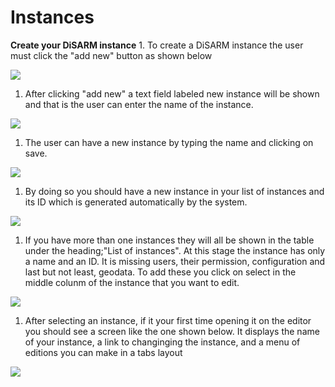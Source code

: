 # Instances

**Create your DiSARM instance** 1. To create a DiSARM instance the user must click the "add new" button as shown below

![](../.gitbook/assets/editor-image3.png)

1. After clicking "add new" a text field labeled new instance will be shown and that is the user can enter the name of the instance.

![](../.gitbook/assets/editor-image1.png)

1. The user can have a new instance by typing the name and clicking on save.

![](../.gitbook/assets/editor-image106.png)

1. By doing so you should have a new instance in your list of instances and its ID which is generated automatically by the system.

![](../.gitbook/assets/editor-image95.png)

1. If you have more than one instances they will all be shown in the table under the heading;"List of instances". At this stage the instance has only a name and an ID. It is missing users, their permission, configuration and last but not least, geodata. To add these you click on select in the middle colunm of the instance that you want to edit.

![](../.gitbook/assets/editor-image96.png)

1. After selecting an instance, if it your first time opening it on the editor you should see a screen like the one shown below. It displays the name of your instance, a link to changinging the instance, and a menu of editions you can make in a tabs layout

![](../.gitbook/assets/editor-image42.png)

